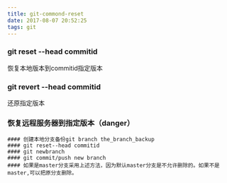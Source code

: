 ```yaml
---
title: git-commond-reset
date: 2017-08-07 20:52:25
tags: git
---
```

### git reset --head commitid
恢复本地版本到commitid指定版本
### git revert --head commitid
还原指定版本
### 恢复远程服务器到指定版本（danger）
    #### 创建本地分支备份git branch the_branch_backup
    #### git reset--head commitid
    #### git newbranch
    #### git commit/push new branch
    #### 如果是master分支采用上述方法，因为默认master分支是不允许删除的。如果不是master,可以把原分支删除。

